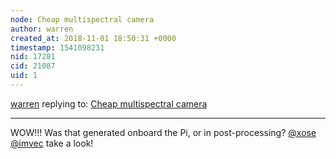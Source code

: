 ```yaml
---
node: Cheap multispectral camera 
author: warren
created_at: 2018-11-01 18:50:31 +0000
timestamp: 1541098231
nid: 17281
cid: 21087
uid: 1
---
```




[warren](../profile/warren) replying to: [Cheap multispectral camera ](../notes/maykef/10-12-2018/cheap-multispectral-camera)

----
WOW!!! Was that generated onboard the Pi, or in post-processing? [@xose](/profile/xose) [@imvec](/profile/imvec) take a look! 